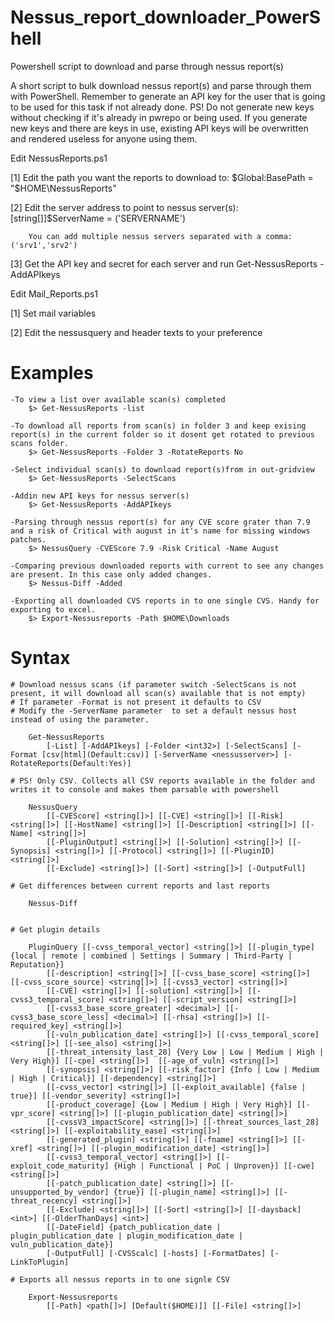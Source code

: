 # Nessus_report_downloader_PowerShell
Powershell script to download and parse through nessus report(s)

A short script to bulk download nessus report(s) and parse through them with PowerShell.
Remember to generate an API key for the user that is going to be used for this task if not already done.
PS! Do not generate new keys without checking if it's already in pwrepo or being used.
If you generate new keys and there are keys in use, existing API keys will be overwritten and rendered useless for anyone using them.

Edit NessusReports.ps1

  [1] Edit the path you want the reports to download to: $Global:BasePath   = "$HOME\NessusReports"
  
  [2] Edit the server address to point to nessus server(s): [string[]]$ServerName = ('SERVERNAME')
        
        You can add multiple nessus servers separated with a comma: ('srv1','srv2')
  
  [3] Get the API key and secret for each server and run Get-NessusReports -AddAPIkeys

Edit Mail_Reports.ps1
  
  [1] Set mail variables
  
  [2] Edit the nessusquery and header texts to your preference
  
# Examples
    -To view a list over available scan(s) completed
        $> Get-NessusReports -list
        
    -To download all reports from scan(s) in folder 3 and keep exising report(s) in the current folder so it dosent get rotated to previous scans folder.
        $> Get-NessusReports -Folder 3 -RotateReports No
        
    -Select individual scan(s) to download report(s)from in out-gridview
        $> Get-NessusReports -SelectScans
        
    -Addin new API keys for nessus server(s)
        $> Get-NessusReports -AddAPIkeys
        
    -Parsing through nessus report(s) for any CVE score grater than 7.9 and a risk of Critical with august in it's name for missing windows patches.
        $> NessusQuery -CVEScore 7.9 -Risk Critical -Name August
        
    -Comparing previous downloaded reports with current to see any changes are present. In this case only added changes.
        $> Nessus-Diff -Added
        
    -Exporting all downloaded CVS reports in to one single CVS. Handy for exporting to excel.
        $> Export-Nessusreports -Path $HOME\Downloads


# Syntax
    
    # Download nessus scans (if parameter switch -SelectScans is not present, it will download all scan(s) available that is not empty)
    # If parameter -Format is not present it defaults to CSV
    # Modify the -ServerName parameter  to set a default nessus host instead of using the parameter.
    
        Get-NessusReports
            [-List] [-AddAPIkeys] [-Folder <int32>] [-SelectScans] [-Format [csv|html](Default:csv)] [-ServerName <nessusserver>] [-RotateReports(Default:Yes)]
    
    # PS! Only CSV. Collects all CSV reports available in the folder and writes it to console and makes them parsable with powershell
    
        NessusQuery 
            [[-CVEScore] <string[]>] [[-CVE] <string[]>] [[-Risk] <string[]>] [[-HostName] <string[]>] [[-Description] <string[]>] [[-Name] <string[]>] 
            [[-PluginOutput] <string[]>] [[-Solution] <string[]>] [[-Synopsis] <string[]>] [[-Protocol] <string[]>] [[-PluginID] <string[]>] 
            [[-Exclude] <string[]>] [[-Sort] <string[]>] [-OutputFull]
               
    # Get differences between current reports and last reports
    
        Nessus-Diff

    
    # Get plugin details

        PluginQuery [[-cvss_temporal_vector] <string[]>] [[-plugin_type] {local | remote | combined | Settings | Summary | Third-Party | Reputation}]
    		[[-description] <string[]>] [[-cvss_base_score] <string[]>] [[-cvss_score_source] <string[]>] [[-cvss3_vector] <string[]>]
    		[[-CVE] <string[]>] [[-solution] <string[]>] [[-cvss3_temporal_score] <string[]>] [[-script_version] <string[]>]
    		[[-cvss3_base_score_greater] <decimal>] [[-cvss3_base_score_less] <decimal>] [[-rhsa] <string[]>] [[-required_key] <string[]>]
    		[[-vuln_publication_date] <string[]>] [[-cvss_temporal_score] <string[]>] [[-see_also] <string[]>]
    		[[-threat_intensity_last_28] {Very Low | Low | Medium | High | Very High}] [[-cpe] <string[]>]	[[-age_of_vuln] <string[]>]
    		[[-synopsis] <string[]>] [[-risk_factor] {Info | Low | Medium | High | Critical}] [[-dependency] <string[]>]
    		[[-cvss_vector] <string[]>] [[-exploit_available] {false | true}] [[-vendor_severity] <string[]>]
    		[[-product_coverage] {Low | Medium | High | Very High}] [[-vpr_score] <string[]>] [[-plugin_publication_date] <string[]>]
    		[[-cvssV3_impactScore] <string[]>] [[-threat_sources_last_28] <string[]>] [[-exploitability_ease] <string[]>]
    		[[-generated_plugin] <string[]>] [[-fname] <string[]>] [[-xref] <string[]>] [[-plugin_modification_date] <string[]>]
    		[[-cvss3_temporal_vector] <string[]>] [[-exploit_code_maturity] {High | Functional | PoC | Unproven}] [[-cwe] <string[]>]
    		[[-patch_publication_date] <string[]>] [[-unsupported_by_vendor] {true}] [[-plugin_name] <string[]>] [[-threat_recency] <string[]>]
    		[[-Exclude] <string[]>] [[-Sort] <string[]>] [[-daysback] <int>] [[-OlderThanDays] <int>]
    		[[-DateField] {patch_publication_date | plugin_publication_date | plugin_modification_date | vuln_publication_date}]
    		[-OutputFull] [-CVSScalc] [-hosts] [-FormatDates] [-LinkToPlugin]
    
    # Exports all nessus reports in to one signle CSV
    
        Export-Nessusreports
            [[-Path] <path[]>] [Default($HOME)]] [[-File] <string[]>]
